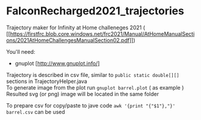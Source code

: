 # FalconRecharged2021_trajectories

Trajectory maker for Infinity at Home challeneges 2021 ( [[https://firstfrc.blob.core.windows.net/frc2021/Manual/AtHomeManualSections/2021AtHomeChallengesManualSection02.pdf]])

You'll need:

* gnuplot [http://www.gnuplot.info/]

Trajectory is described in csv file, similar to ``` public static double[][] ```  sections in TrajectoryHelper.java \
To generate image from the plot run ```gnuplot barrel.plot```  ( as example ) \
Resulted svg (or png) image will be located in the same folder

To prepare csv for copy/paste to jave code ```awk '{print "{"$1"},"}' barrel.csv``` can be used
